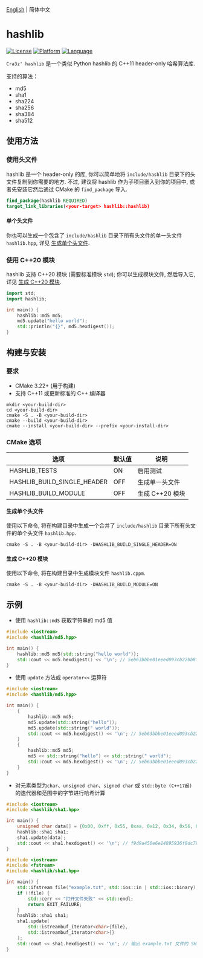 [English](README.md) | 简体中文
# hashlib

[![License](https://img.shields.io/badge/License-MIT-green.svg)](LICENSE)
[![Platform](https://img.shields.io/badge/Platform-Windows%20%7C%20Linux%20%7C%20macOS-blue)]()
[![Language](https://img.shields.io/badge/Language-C%2B%2B11-blue.svg)]()

`Cra3z' hashlib` 是一个类似 Python hashlib 的 C++11 header-only 哈希算法库.

支持的算法：
* md5
* sha1
* sha224
* sha256
* sha384
* sha512

## 使用方法

### 使用头文件
hashlib 是一个 header-only 的库, 你可以简单地将 `include/hashlib` 目录下的头文件复制到你需要的地方.
不过, 建议将 hashlib 作为子项目嵌入到你的项目中, 或者先安装它然后通过 CMake 的 `find_package` 导入.
```cmake
find_package(hashlib REQUIRED)
target_link_libraries(<your-target> hashlib::hashlib)
```

#### 单个头文件
你也可以生成一个包含了 `include/hashlib` 目录下所有头文件的单一头文件 `hashlib.hpp`, 详见 [生成单个头文件](#生成单个头文件).

### 使用 C++20 模块
hashlib 支持 C++20 模块 (需要标准模块 `std`); 你可以生成模块文件, 然后导入它, 详见 [生成 C++20 模块](#生成-c20-模块).
```cpp
import std;
import hashlib;

int main() {
    hashlib::md5 md5;
    md5.update("hello world");
    std::println("{}", md5.hexdigest());
}
```

## 构建与安装

### 要求
- CMake 3.22+ (用于构建)
- 支持 C++11 或更新标准的 C++ 编译器

```shell
mkdir <your-build-dir>
cd <your-build-dir>
cmake -S . -B <your-build-dir>
cmake --build <your-build-dir>
cmake --install <your-build-dir> --prefix <your-install-dir>
```

### CMake 选项

| 选项 | 默认值 | 说明 |
|------|--------|------|
| HASHLIB_TESTS | ON | 启用测试 |
| HASHLIB_BUILD_SINGLE_HEADER | OFF | 生成单一头文件 |
| HASHLIB_BUILD_MODULE | OFF | 生成 C++20 模块 |

#### 生成单个头文件
使用以下命令, 将在构建目录中生成一个合并了 `include/hashlib` 目录下所有头文件的单个头文件 `hashlib.hpp`.
```shell
cmake -S . -B <your-build-dir> -DHASHLIB_BUILD_SINGLE_HEADER=ON
```

#### 生成 C++20 模块
使用以下命令, 将在构建目录中生成模块文件 `hashlib.cppm`.
```shell
cmake -S . -B <your-build-dir> -DHASHLIB_BUILD_MODULE=ON
```

## 示例

* 使用 `hashlib::md5` 获取字符串的 md5 值

```cpp
#include <iostream>
#include <hashlib/md5.hpp>

int main() {
    hashlib::md5 md5{std::string("hello world")};
    std::cout << md5.hexdigest() << '\n'; // 5eb63bbbe01eeed093cb22bb8f5acdc3
}
```

* 使用 `update` 方法或 `operator<<` 运算符

```cpp
#include <iostream>
#include <hashlib/md5.hpp>

int main() {
    {
        hashlib::md5 md5;
        md5.update(std::string("hello"));
        md5.update(std::string(" world"));
        std::cout << md5.hexdigest() << '\n'; // 5eb63bbbe01eeed093cb22bb8f5acdc3
    }
    {
        hashlib::md5 md5;
        md5 << std::string("hello") << std::string(" world");
        std::cout << md5.hexdigest() << '\n'; // 5eb63bbbe01eeed093cb22bb8f5acdc3
    }
}
```

* 对元素类型为`char`、`unsigned char`、`signed char` 或 `std::byte (C++17起)` 的迭代器和范围中的字节进行哈希计算
```cpp
#include <iostream>
#include <hashlib/sha1.hpp>

int main() {
    unsigned char data[] = {0x00, 0xff, 0x55, 0xaa, 0x12, 0x34, 0x56, 0x78};
    hashlib::sha1 sha1;
    sha1.update(data);
    std::cout << sha1.hexdigest() << '\n'; // f9d9a450e6e14895936f8dc796e30209528de337
}
```

```cpp
#include <iostream>
#include <fstream>
#include <hashlib/sha1.hpp>

int main() {
    std::ifstream file("example.txt", std::ios::in | std::ios::binary);
    if (!file) {
        std::cerr << "打开文件失败" << std::endl;
        return EXIT_FAILURE;
    }
    hashlib::sha1 sha1;
    sha1.update(
        std::istreambuf_iterator<char>{file}, 
        std::istreambuf_iterator<char>{}
    );
    std::cout << sha1.hexdigest() << '\n'; // 输出 example.txt 文件的 SHA-1 哈希值
}
```